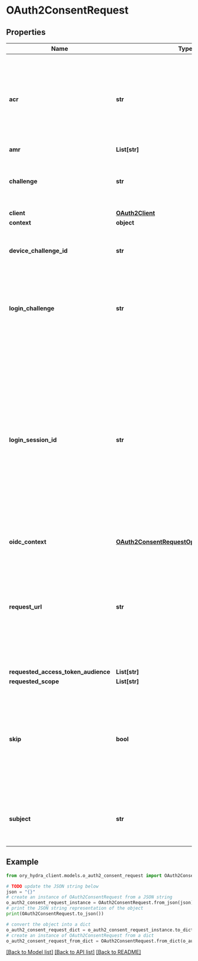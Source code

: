 # OAuth2ConsentRequest


## Properties

Name | Type | Description | Notes
------------ | ------------- | ------------- | -------------
**acr** | **str** | ACR represents the Authentication AuthorizationContext Class Reference value for this authentication session. You can use it to express that, for example, a user authenticated using two factor authentication. | [optional] 
**amr** | **List[str]** |  | [optional] 
**challenge** | **str** | ID is the identifier (\&quot;authorization challenge\&quot;) of the consent authorization request. It is used to identify the session. | 
**client** | [**OAuth2Client**](OAuth2Client.md) |  | [optional] 
**context** | **object** |  | [optional] 
**device_challenge_id** | **str** | DeviceChallenge is the device challenge this consent challenge belongs to, if this flow was initiated by a device. | [optional] 
**login_challenge** | **str** | LoginChallenge is the login challenge this consent challenge belongs to. It can be used to associate a login and consent request in the login &amp; consent app. | [optional] 
**login_session_id** | **str** | LoginSessionID is the login session ID. If the user-agent reuses a login session (via cookie / remember flag) this ID will remain the same. If the user-agent did not have an existing authentication session (e.g. remember is false) this will be a new random value. This value is used as the \&quot;sid\&quot; parameter in the ID Token and in OIDC Front-/Back- channel logout. It&#39;s value can generally be used to associate consecutive login requests by a certain user. | [optional] 
**oidc_context** | [**OAuth2ConsentRequestOpenIDConnectContext**](OAuth2ConsentRequestOpenIDConnectContext.md) |  | [optional] 
**request_url** | **str** | RequestURL is the original OAuth 2.0 Authorization URL requested by the OAuth 2.0 client. It is the URL which initiates the OAuth 2.0 Authorization Code or OAuth 2.0 Implicit flow. This URL is typically not needed, but might come in handy if you want to deal with additional request parameters. | [optional] 
**requested_access_token_audience** | **List[str]** |  | [optional] 
**requested_scope** | **List[str]** |  | [optional] 
**skip** | **bool** | Skip, if true, implies that the client has requested the same scopes from the same user previously. If true, you must not ask the user to grant the requested scopes. You must however either allow or deny the consent request using the usual API call. | [optional] 
**subject** | **str** | Subject is the user ID of the end-user that authenticated. Now, that end user needs to grant or deny the scope requested by the OAuth 2.0 client. | [optional] 

## Example

```python
from ory_hydra_client.models.o_auth2_consent_request import OAuth2ConsentRequest

# TODO update the JSON string below
json = "{}"
# create an instance of OAuth2ConsentRequest from a JSON string
o_auth2_consent_request_instance = OAuth2ConsentRequest.from_json(json)
# print the JSON string representation of the object
print(OAuth2ConsentRequest.to_json())

# convert the object into a dict
o_auth2_consent_request_dict = o_auth2_consent_request_instance.to_dict()
# create an instance of OAuth2ConsentRequest from a dict
o_auth2_consent_request_from_dict = OAuth2ConsentRequest.from_dict(o_auth2_consent_request_dict)
```
[[Back to Model list]](../README.md#documentation-for-models) [[Back to API list]](../README.md#documentation-for-api-endpoints) [[Back to README]](../README.md)


